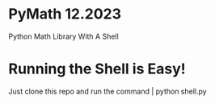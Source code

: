 # PyMath 12.2023
Python Math Library With A Shell

# Running the Shell is Easy!
Just clone this repo and run the command
| python shell.py
